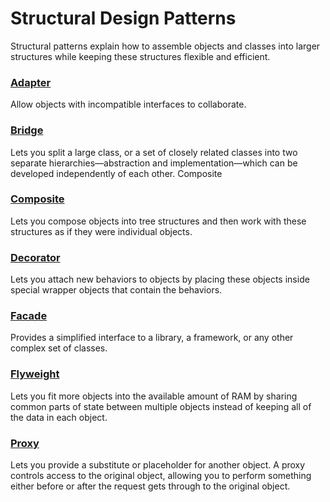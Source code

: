 # Structural Design Patterns

Structural patterns explain how to assemble objects and classes into larger structures while keeping these structures
flexible and efficient.

### [Adapter]()

Allow objects with incompatible interfaces to collaborate.

### [Bridge]()

Lets you split a large class, or a set of closely related classes into two separate hierarchies—abstraction and
implementation—which can be developed independently of each other.
Composite
### [Composite]()

Lets you compose objects into tree structures and then work with these structures as if they were individual objects.

### [Decorator]()

Lets you attach new behaviors to objects by placing these objects inside special wrapper objects that contain the
behaviors.

### [Facade]()

Provides a simplified interface to a library, a framework, or any other complex set of classes.

### [Flyweight]()

Lets you fit more objects into the available amount of RAM by sharing common parts of state between multiple objects
instead of keeping all of the data in each object.

### [Proxy]()

Lets you provide a substitute or placeholder for another object. A proxy controls access to the original object,
allowing you to perform something either before or after the request gets through to the original object.